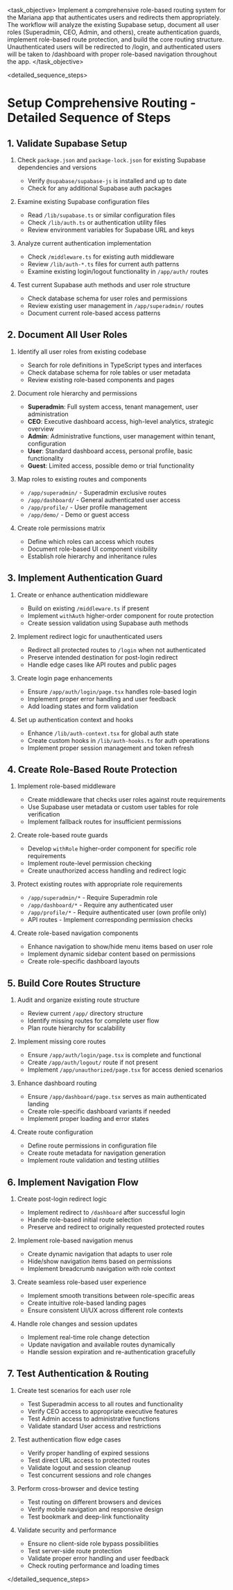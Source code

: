 <task name="Setup Comprehensive Routing">

<task_objective>
Implement a comprehensive role-based routing system for the Mariana app that authenticates users and redirects them appropriately. The workflow will analyze the existing Supabase setup, document all user roles (Superadmin, CEO, Admin, and others), create authentication guards, implement role-based route protection, and build the core routing structure. Unauthenticated users will be redirected to /login, and authenticated users will be taken to /dashboard with proper role-based navigation throughout the app.
</task_objective>

<detailed_sequence_steps>
# Setup Comprehensive Routing - Detailed Sequence of Steps

## 1. Validate Supabase Setup

1. Check `package.json` and `package-lock.json` for existing Supabase dependencies and versions
   - Verify `@supabase/supabase-js` is installed and up to date
   - Check for any additional Supabase auth packages

2. Examine existing Supabase configuration files
   - Read `/lib/supabase.ts` or similar configuration files
   - Check `/lib/auth.ts` or authentication utility files
   - Review environment variables for Supabase URL and keys

3. Analyze current authentication implementation
   - Check `/middleware.ts` for existing auth middleware
   - Review `/lib/auth-*.ts` files for current auth patterns
   - Examine existing login/logout functionality in `/app/auth/` routes

4. Test current Supabase auth methods and user role structure
   - Check database schema for user roles and permissions
   - Review existing user management in `/app/superadmin/` routes
   - Document current role-based access patterns

## 2. Document All User Roles

1. Identify all user roles from existing codebase
   - Search for role definitions in TypeScript types and interfaces
   - Check database schema for role tables or user metadata
   - Review existing role-based components and pages

2. Document role hierarchy and permissions
   - **Superadmin**: Full system access, tenant management, user administration
   - **CEO**: Executive dashboard access, high-level analytics, strategic overview
   - **Admin**: Administrative functions, user management within tenant, configuration
   - **User**: Standard dashboard access, personal profile, basic functionality
   - **Guest**: Limited access, possible demo or trial functionality

3. Map roles to existing routes and components
   - `/app/superadmin/` - Superadmin exclusive routes
   - `/app/dashboard/` - General authenticated user access
   - `/app/profile/` - User profile management
   - `/app/demo/` - Demo or guest access

4. Create role permissions matrix
   - Define which roles can access which routes
   - Document role-based UI component visibility
   - Establish role hierarchy and inheritance rules

## 3. Implement Authentication Guard

1. Create or enhance authentication middleware
   - Build on existing `/middleware.ts` if present
   - Implement `withAuth` higher-order component for route protection
   - Create session validation using Supabase auth methods

2. Implement redirect logic for unauthenticated users
   - Redirect all protected routes to `/login` when not authenticated
   - Preserve intended destination for post-login redirect
   - Handle edge cases like API routes and public pages

3. Create login page enhancements
   - Ensure `/app/auth/login/page.tsx` handles role-based login
   - Implement proper error handling and user feedback
   - Add loading states and form validation

4. Set up authentication context and hooks
   - Enhance `/lib/auth-context.tsx` for global auth state
   - Create custom hooks in `/lib/auth-hooks.ts` for auth operations
   - Implement proper session management and token refresh

## 4. Create Role-Based Route Protection

1. Implement role-based middleware
   - Create middleware that checks user roles against route requirements
   - Use Supabase user metadata or custom user tables for role verification
   - Implement fallback routes for insufficient permissions

2. Create role-based route guards
   - Develop `withRole` higher-order component for specific role requirements
   - Implement route-level permission checking
   - Create unauthorized access handling and redirect logic

3. Protect existing routes with appropriate role requirements
   - `/app/superadmin/*` - Require Superadmin role
   - `/app/dashboard/*` - Require any authenticated user
   - `/app/profile/*` - Require authenticated user (own profile only)
   - API routes - Implement corresponding permission checks

4. Create role-based navigation components
   - Enhance navigation to show/hide menu items based on user role
   - Implement dynamic sidebar content based on permissions
   - Create role-specific dashboard layouts

## 5. Build Core Routes Structure

1. Audit and organize existing route structure
   - Review current `/app/` directory structure
   - Identify missing routes for complete user flow
   - Plan route hierarchy for scalability

2. Implement missing core routes
   - Ensure `/app/auth/login/page.tsx` is complete and functional
   - Create `/app/auth/logout/` route if not present
   - Implement `/app/unauthorized/page.tsx` for access denied scenarios

3. Enhance dashboard routing
   - Ensure `/app/dashboard/page.tsx` serves as main authenticated landing
   - Create role-specific dashboard variants if needed
   - Implement proper loading and error states

4. Create route configuration
   - Define route permissions in configuration file
   - Create route metadata for navigation generation
   - Implement route validation and testing utilities

## 6. Implement Navigation Flow

1. Create post-login redirect logic
   - Implement redirect to `/dashboard` after successful login
   - Handle role-based initial route selection
   - Preserve and redirect to originally requested protected routes

2. Implement role-based navigation menus
   - Create dynamic navigation that adapts to user role
   - Hide/show navigation items based on permissions
   - Implement breadcrumb navigation with role context

3. Create seamless role-based user experience
   - Implement smooth transitions between role-specific areas
   - Create intuitive role-based landing pages
   - Ensure consistent UI/UX across different role contexts

4. Handle role changes and session updates
   - Implement real-time role change detection
   - Update navigation and available routes dynamically
   - Handle session expiration and re-authentication gracefully

## 7. Test Authentication & Routing

1. Create test scenarios for each user role
   - Test Superadmin access to all routes and functionality
   - Verify CEO access to appropriate executive features
   - Test Admin access to administrative functions
   - Validate standard User access and restrictions

2. Test authentication flow edge cases
   - Verify proper handling of expired sessions
   - Test direct URL access to protected routes
   - Validate logout and session cleanup
   - Test concurrent sessions and role changes

3. Perform cross-browser and device testing
   - Test routing on different browsers and devices
   - Verify mobile navigation and responsive design
   - Test bookmark and deep-link functionality

4. Validate security and performance
   - Ensure no client-side role bypass possibilities
   - Test server-side route protection
   - Validate proper error handling and user feedback
   - Check routing performance and loading times

</detailed_sequence_steps>

</task>